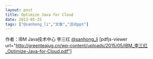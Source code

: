```yaml
---
layout: post
title: Optimize Java for Cloud
date: 2013-05-25
tags: ["@sanhong_li","文章","活动ppt"]
---
```


作者：IBM Java技术中心  李三红 [@sanhong_li](http://weibo.com/n/sanhong_li)
[pdfjs-viewer url="http://greenteajug.cn/wp-content/uploads/2015/05/IBM_李三红_Optimize-Java-for-Cloud.pdf"]